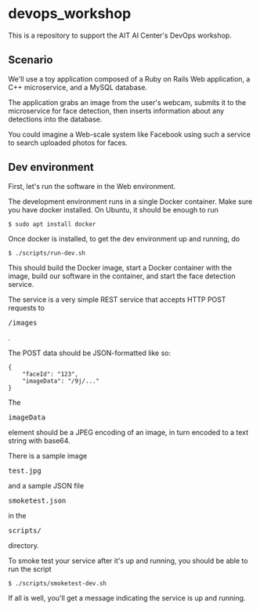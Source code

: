 # devops_workshop

This is a repository to support the AIT AI Center's DevOps workshop.

## Scenario

We'll use a toy application composed of a Ruby on Rails Web application, a C++ microservice, and a MySQL database.

The application grabs an image from the user's webcam, submits it to the microservice for face detection, then
inserts information about any detections into the database.

You could imagine a Web-scale system like Facebook using such a service to search uploaded photos for faces.

## Dev environment

First, let's run the software in the Web environment.

The development environment runs in a single Docker container. Make sure you have docker installed.
On Ubuntu, it should be enough to run

    $ sudo apt install docker

Once docker is installed, to get the dev environment up and running, do

    $ ./scripts/run-dev.sh

This should build the Docker image, start a Docker container with the image,
build our software in the container, and start the face detection service.

The service is a very simple REST service that accepts HTTP POST requests
to <pre>/images</pre>.

The POST data should be JSON-formatted like so:

    {
        "faceId": "123",
        "imageData": "/9j/..."
    }

The <pre>imageData</pre> element should be a JPEG encoding of an image, in turn encoded to a text string with base64.

There is a sample image <pre>test.jpg</pre> and a sample JSON file <pre>smoketest.json</pre> in the
<pre>scripts/</pre> directory.

To smoke test your service after it's up and running, you should be able to run the script

    $ ./scripts/smoketest-dev.sh

If all is well, you'll get a message indicating the service is up and running.

